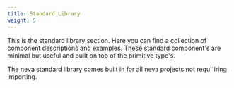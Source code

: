 ```yaml
---
title: Standard Library
weight: 5
---
```

This is the standard library section. Here you can find a collection of component descriptions and examples.
These standard component's are minimal but useful and built on top of the primitive type's. 

The neva standard library comes built in for all neva projects not requ``iring importing.

